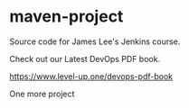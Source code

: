 # maven-project
Source code for James Lee's Jenkins course.

Check out our Latest DevOps PDF book.

https://www.level-up.one/devops-pdf-book

One more project
